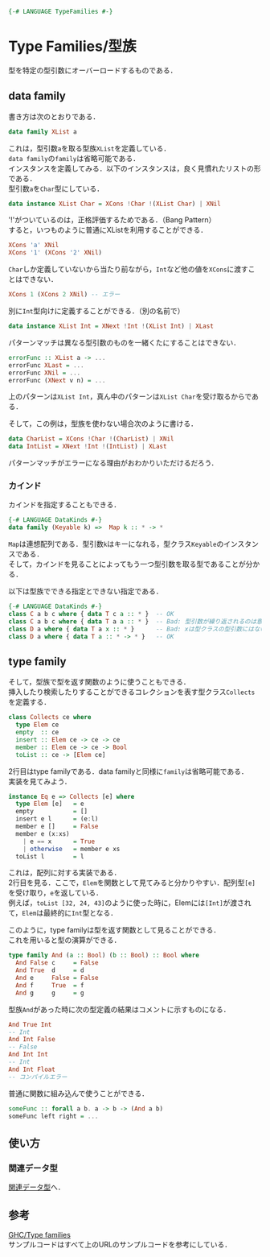 ```haskell
{-# LANGUAGE TypeFamilies #-}
```

# Type Families/型族
型を特定の型引数にオーバーロードするものである．  
## data family
書き方は次のとおりである．
```haskell
data family XList a
```
これは，型引数`a`を取る型族`XList`を定義している．  
`data family`の`family`は省略可能である．  
インスタンスを定義してみる．以下のインスタンスは，良く見慣れたリストの形である．  
型引数`a`を`Char`型にしている．
```haskell
data instance XList Char = XCons !Char !(XList Char) | XNil
```
'!'がついているのは，正格評価するためである．（Bang Pattern）  
すると，いつものように普通にXListを利用することができる．  
```haskell
XCons 'a' XNil
XCons '1' (XCons '2' XNil)
```
`Char`しか定義していないから当たり前ながら，`Int`など他の値を`XCons`に渡すことはできない．
```haskell
XCons 1 (XCons 2 XNil) -- エラー
```
別に`Int`型向けに定義することができる．（別の名前で）
```haskell
data instance XList Int = XNext !Int !(XList Int) | XLast
```
パターンマッチは異なる型引数のものを一緒くたにすることはできない．
```haskell
errorFunc :: XList a -> ...
errorFunc XLast = ...
errorFunc XNil = ...
errorFunc (XNext v n) = ...
```
上のパターンは`XList Int`，真ん中のパターンは`XList Char`を受け取るからである．  

そして，この例は，型族を使わない場合次のように書ける．
```haskell
data CharList = XCons !Char !(CharList) | XNil
data IntList = XNext !Int !(IntList) | XLast
```
パターンマッチがエラーになる理由がおわかりいただけるだろう．

### カインド
カインドを指定することもできる．
```haskell
{-# LANGUAGE DataKinds #-}
data family (Keyable k) =>  Map k :: * -> *
```
`Map`は連想配列である．型引数`k`はキーになれる，型クラス`Keyable`のインスタンスである．  
そして，カインドを見ることによってもう一つ型引数を取る型であることが分かる．

以下は型族でできる指定とできない指定である．
```haskell
{-# LANGUAGE DataKinds #-}
class C a b c where { data T c a :: * }  -- OK
class C a b c where { data T a a :: * }  -- Bad: 型引数が繰り返されるのは意味がない．
class D a where { data T a x :: * }      -- Bad: xは型クラスの型引数にはない．以下のように書く．
class D a where { data T a :: * -> * }   -- OK
```

## type family
そして，型族で型を返す関数のように使うこともできる．  
挿入したり検索したりすることができるコレクションを表す型クラス`Collects`を定義する．
```haskell
class Collects ce where
  type Elem ce
  empty  :: ce
  insert :: Elem ce -> ce -> ce
  member :: Elem ce -> ce -> Bool
  toList :: ce -> [Elem ce]
```
2行目はtype familyである．data familyと同様に`family`は省略可能である．  
実装を見てみよう．  
```haskell
instance Eq e => Collects [e] where
  type Elem [e]   = e
  empty           = []
  insert e l      = (e:l)
  member e []     = False
  member e (x:xs) 
    | e == x      = True
    | otherwise   = member e xs
  toList l        = l
```
これは，配列に対する実装である．  
2行目を見る．ここで，`Elem`を関数として見てみると分かりやすい．配列型`[e]`を受け取り，`e`を返している．  
例えば，`toList [32, 24, 43]`のように使った時に，Elemには`[Int]`が渡されて，`Elem`は最終的に`Int`型となる．

このように，type familyは型を返す関数として見ることができる．  
これを用いると型の演算ができる．
```haskell
type family And (a :: Bool) (b :: Bool) :: Bool where
  And False c     = False
  And True  d     = d
  And e     False = False
  And f     True  = f
  And g     g     = g
```
型族`And`があった時に次の型定義の結果はコメントに示すものになる．
```haskell
And True Int
-- Int
And Int False 
-- False
And Int Int
-- Int
And Int Float
-- コンパイルエラー
```
普通に関数に組み込んで使うことができる．
```haskell
someFunc :: forall a b. a -> b -> (And a b)
someFunc left right = ...
```

## 使い方
### 関連データ型
[関連データ型](../misc/AssociatedDataType.md)へ．

## 参考
[GHC/Type families](https://wiki.haskell.org/GHC/Type_families)  
サンプルコードはすべて上のURLのサンプルコードを参考にしている．